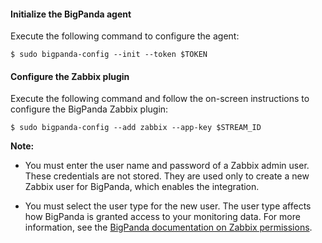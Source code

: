 #### Initialize the BigPanda agent
Execute the following command to configure the agent:

    $ sudo bigpanda-config --init --token $TOKEN

<!-- section-separator -->

#### Configure the Zabbix plugin
Execute the following command and follow the on-screen instructions to configure the BigPanda Zabbix plugin: 

    $ sudo bigpanda-config --add zabbix --app-key $STREAM_ID

**Note:** 
* You must enter the user name and password of a Zabbix admin user. These credentials are not stored. They are used only to create a new Zabbix user for BigPanda, which enables the integration.

* You must select the user type for the new user. The user type affects how BigPanda is granted access to your monitoring data.
For more information, see the [BigPanda documentation on Zabbix permissions](http://www.bigpanda.io/docs/display/BD/Configuring+Zabbix+Permissions).


